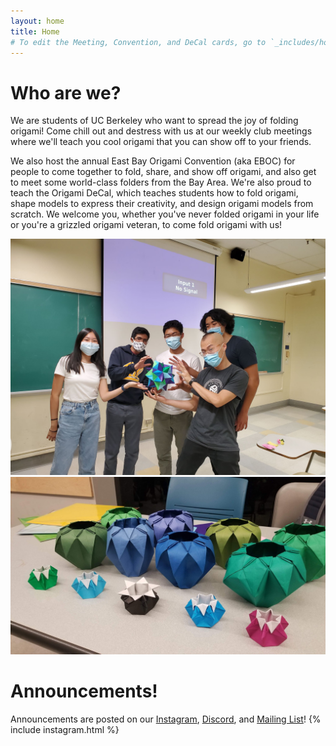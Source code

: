 ```yaml
---
layout: home
title: Home
# To edit the Meeting, Convention, and DeCal cards, go to `_includes/home.html`.
---
```

# Who are we?
We are students of UC Berkeley who want to spread the joy of folding origami! Come chill out and destress with us at 
our weekly club meetings where we'll teach you cool origami that you can show off to your friends. 

We also host the annual East Bay Origami Convention (aka EBOC) for people to come together to fold, share, and show off 
origami, and also get to meet some world-class folders from the Bay Area. We're also proud to teach the Origami DeCal, 
which teaches students how to fold origami, shape models to express their creativity, and design origami models from 
scratch. We welcome you, whether you've never folded origami in your life or you're a grizzled origami veteran, to 
come fold origami with us!

<div class="images-container">
    <img src="assets/img/1-photo.jpg">
    <img src="assets/img/Pots.jpg">
</div>

# Announcements!
Announcements are posted on our [Instagram](https://www.instagram.com/calorigami/), 
[Discord](https://discord.gg/BERfuzUbFV),
and [Mailing List](https://tr.ee/yEp_s7SGgK)!
{% include instagram.html %}
